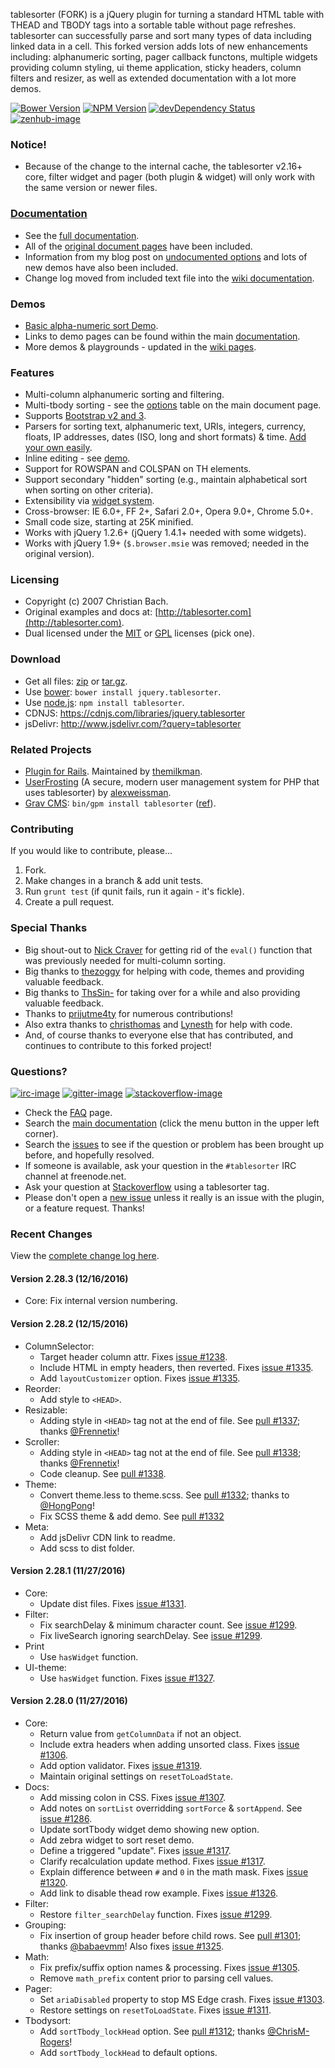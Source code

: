 tablesorter (FORK) is a jQuery plugin for turning a standard HTML table with THEAD and TBODY tags into a sortable table without page refreshes. tablesorter can successfully parse and sort many types of data including linked data in a cell. This forked version adds lots of new enhancements including: alphanumeric sorting, pager callback functons, multiple widgets providing column styling, ui theme application, sticky headers, column filters and resizer, as well as extended documentation with a lot more demos.

[![Bower Version][bower-image]][bower-url] [![NPM Version][npm-image]][npm-url] [![devDependency Status][david-dev-image]][david-dev-url] [![zenhub-image]][zenhub-url]

### Notice!

* Because of the change to the internal cache, the tablesorter v2.16+ core, filter widget and pager (both plugin &amp; widget) will only work with the same version or newer files.

### [Documentation](https://mottie.github.io/tablesorter/docs/)

* See the [full documentation](https://mottie.github.io/tablesorter/docs/).
* All of the [original document pages](http://tablesorter.com/docs/) have been included.
* Information from my blog post on [undocumented options](https://wowmotty.blogspot.com/2011/06/jquery-tablesorter-missing-docs.html) and lots of new demos have also been included.
* Change log moved from included text file into the [wiki documentation](https://github.com/Mottie/tablesorter/wiki/Changes).

### Demos

* [Basic alpha-numeric sort Demo](https://mottie.github.io/tablesorter/).
* Links to demo pages can be found within the main [documentation](https://mottie.github.io/tablesorter/docs/).
* More demos & playgrounds - updated in the [wiki pages](https://github.com/Mottie/tablesorter/wiki).

### Features

* Multi-column alphanumeric sorting and filtering.
* Multi-tbody sorting - see the [options](https://mottie.github.io/tablesorter/docs/index.html#options) table on the main document page.
* Supports [Bootstrap v2 and 3](https://mottie.github.io/tablesorter/docs/example-widget-bootstrap-theme.html).
* Parsers for sorting text, alphanumeric text, URIs, integers, currency, floats, IP addresses, dates (ISO, long and short formats) &amp; time. [Add your own easily](https://mottie.github.io/tablesorter/docs/example-parsers.html).
* Inline editing - see [demo](https://mottie.github.io/tablesorter/docs/example-widget-editable.html).
* Support for ROWSPAN and COLSPAN on TH elements.
* Support secondary "hidden" sorting (e.g., maintain alphabetical sort when sorting on other criteria).
* Extensibility via [widget system](https://mottie.github.io/tablesorter/docs/example-widgets.html).
* Cross-browser: IE 6.0+, FF 2+, Safari 2.0+, Opera 9.0+, Chrome 5.0+.
* Small code size, starting at 25K minified.
* Works with jQuery 1.2.6+ (jQuery 1.4.1+ needed with some widgets).
* Works with jQuery 1.9+ (`$.browser.msie` was removed; needed in the original version).

### Licensing

* Copyright (c) 2007 Christian Bach.
* Original examples and docs at: [http://tablesorter.com](http://tablesorter.com).
* Dual licensed under the [MIT](https://opensource.org/licenses/mit-license.php) or [GPL](https://www.gnu.org/licenses/gpl.html) licenses (pick one).

### Download

* Get all files: [zip](https://github.com/Mottie/tablesorter/archive/master.zip) or [tar.gz](https://github.com/Mottie/tablesorter/archive/master.tar.gz).
* Use [bower](https://bower.io/): `bower install jquery.tablesorter`.
* Use [node.js](https://nodejs.org/): `npm install tablesorter`.
* CDNJS: https://cdnjs.com/libraries/jquery.tablesorter
* jsDelivr: http://www.jsdelivr.com/?query=tablesorter

### Related Projects

* [Plugin for Rails](https://github.com/themilkman/jquery-tablesorter-rails). Maintained by [themilkman](https://github.com/themilkman).
* [UserFrosting](https://github.com/alexweissman/UserFrosting) (A secure, modern user management system for PHP that uses tablesorter) by [alexweissman](https://github.com/alexweissman).
* [Grav CMS](https://getgrav.org/): `bin/gpm install tablesorter` ([ref](https://github.com/Perlkonig/grav-plugin-tablesorter)).

### Contributing

If you would like to contribute, please...

1. Fork.
2. Make changes in a branch & add unit tests.
3. Run `grunt test` (if qunit fails, run it again - it's fickle).
4. Create a pull request.

### Special Thanks

* Big shout-out to [Nick Craver](https://github.com/NickCraver) for getting rid of the `eval()` function that was previously needed for multi-column sorting.
* Big thanks to [thezoggy](https://github.com/thezoggy) for helping with code, themes and providing valuable feedback.
* Big thanks to [ThsSin-](https://github.com/TheSin-) for taking over for a while and also providing valuable feedback.
* Thanks to [prijutme4ty](https://github.com/prijutme4ty) for numerous contributions!
* Also extra thanks to [christhomas](https://github.com/christhomas) and [Lynesth](https://github.com/Lynesth) for help with code.
* And, of course thanks to everyone else that has contributed, and continues to contribute to this forked project!

### Questions?

[![irc-image]][irc-url] [![gitter-image]][gitter-url] [![stackoverflow-image]][stackoverflow-url]

* Check the [FAQ](https://github.com/Mottie/tablesorter/wiki/FAQ) page.
* Search the [main documentation](https://mottie.github.io/tablesorter/docs/) (click the menu button in the upper left corner).
* Search the [issues](https://github.com/Mottie/tablesorter/issues) to see if the question or problem has been brought up before, and hopefully resolved.
* If someone is available, ask your question in the `#tablesorter` IRC channel at freenode.net.
* Ask your question at [Stackoverflow](https://stackoverflow.com/questions/tagged/tablesorter) using a tablesorter tag.
* Please don't open a [new issue](https://github.com/Mottie/tablesorter/issues) unless it really is an issue with the plugin, or a feature request. Thanks!

[npm-url]: https://npmjs.org/package/tablesorter
[npm-image]: https://img.shields.io/npm/v/tablesorter.svg
[david-dev-url]: https://david-dm.org/Mottie/tablesorter?type=dev
[david-dev-image]: https://img.shields.io/david/dev/Mottie/tablesorter.svg
[bower-url]: http://bower.io/search/?q=jquery.tablesorter
[bower-image]: https://img.shields.io/bower/v/jquery.tablesorter.svg
[zenhub-url]: https://zenhub.io
[zenhub-image]: https://cdn.rawgit.com/Mottie/tablesorter/master/docs/img/zenhub-badge.svg

[irc-url]: https://kiwiirc.com/client/irc.freenode.net#tablesorter
[irc-image]: https://img.shields.io/badge/irc-%23tablesorter-yellowgreen.svg
[gitter-url]: https://gitter.im/Mottie/tablesorter
[gitter-image]: https://img.shields.io/badge/GITTER-join%20chat-yellowgreen.svg
[stackoverflow-url]: http://stackoverflow.com/questions/tagged/tablesorter
[stackoverflow-image]: https://img.shields.io/badge/stackoverflow-tablesorter-blue.svg

### Recent Changes

View the [complete change log here](https://github.com/Mottie/tablesorter/wiki/Changes).

#### <a name="v2.28.3">Version 2.28.3</a> (12/16/2016)

* Core: Fix internal version numbering.

#### <a name="v2.28.2">Version 2.28.2</a> (12/15/2016)

* ColumnSelector:
  * Target header column attr. Fixes [issue #1238](https://github.com/Mottie/tablesorter/issues/1238).
  * Include HTML in empty headers, then reverted. Fixes [issue #1335](https://github.com/Mottie/tablesorter/issues/1335).
  * Add `layoutCustomizer` option. Fixes [issue #1335](https://github.com/Mottie/tablesorter/issues/1335).
* Reorder:
  * Add style to `<HEAD>`.
* Resizable:
  * Adding style in `<HEAD>` tag not at the end of file. See [pull #1337](https://github.com/Mottie/tablesorter/pull/1337); thanks [@Frennetix](https://github.com/Frennetix)!
* Scroller:
  * Adding style in `<HEAD>` tag not at the end of file. See [pull #1338](https://github.com/Mottie/tablesorter/pull/1338); thanks [@Frennetix](https://github.com/Frennetix)!
  * Code cleanup. See [pull #1338](https://github.com/Mottie/tablesorter/pull/1338).
* Theme:
  * Convert theme.less to theme.scss. See [pull #1332](https://github.com/Mottie/tablesorter/pull/1332); thanks to [@HongPong](https://github.com/HongPong)!
  * Fix SCSS theme & add demo. See [pull #1332](https://github.com/Mottie/tablesorter/pull/1332)
* Meta:
  * Add jsDelivr CDN link to readme.
  * Add scss to dist folder.

#### <a name="v2.28.1">Version 2.28.1</a> (11/27/2016)

* Core:
  * Update dist files. Fixes [issue #1331](https://github.com/Mottie/tablesorter/issues/1331).
* Filter:
  * Fix searchDelay & minimum character count. See [issue #1299](https://github.com/Mottie/tablesorter/issues/1299).
  * Fix liveSearch ignoring searchDelay. See [issue #1299](https://github.com/Mottie/tablesorter/issues/1299).
* Print
  * Use `hasWidget` function.
* UI-theme:
  * Use `hasWidget` function. Fixes [issue #1327](https://github.com/Mottie/tablesorter/issues/1327).

#### <a name="v2.28.0">Version 2.28.0</a> (11/27/2016)

* Core:
  * Return value from `getColumnData` if not an object.
  * Include extra headers when adding unsorted class. Fixes [issue #1306](https://github.com/Mottie/tablesorter/issues/1306).
  * Add option validator. Fixes [issue #1319](https://github.com/Mottie/tablesorter/issues/1319).
  * Maintain original settings on `resetToLoadState`.
* Docs:
  * Add missing colon in CSS. Fixes [issue #1307](https://github.com/Mottie/tablesorter/issues/1307).
  * Add notes on `sortList` overridding `sortForce` & `sortAppend`. See [issue #1286](https://github.com/Mottie/tablesorter/issues/1286).
  * Update sortTbody widget demo showing new option.
  * Add zebra widget to sort reset demo.
  * Define a triggered "update". Fixes [issue #1317](https://github.com/Mottie/tablesorter/issues/1317).
  * Clarify recalculation update method. Fixes [issue #1317](https://github.com/Mottie/tablesorter/issues/1317).
  * Explain difference between `#` and `0` in the math mask. Fixes [issue #1320](https://github.com/Mottie/tablesorter/issues/1320).
  * Add link to disable thead row example. Fixes [issue #1326](https://github.com/Mottie/tablesorter/issues/1326).
* Filter:
  * Restore `filter_searchDelay` function. Fixes [issue #1299](https://github.com/Mottie/tablesorter/issues/1299).
* Grouping:
  * Fix insertion of group header before child rows. See [pull #1301](https://github.com/Mottie/tablesorter/pull/1301); thanks [@babaevmm](https://github.com/babaevmm)! Also fixes [issue #1325](https://github.com/Mottie/tablesorter/issues/1325).
* Math:
  * Fix prefix/suffix option names & processing. Fixes [issue #1305](https://github.com/Mottie/tablesorter/issues/1305).
  * Remove `math_prefix` content prior to parsing cell values.
* Pager:
  * Set `ariaDisabled` property to stop MS Edge crash. Fixes [issue #1303](https://github.com/Mottie/tablesorter/issues/1303).
  * Restore settings on `resetToLoadState`. Fixes [issue #1311](https://github.com/Mottie/tablesorter/issues/1311).
* Tbodysort:
  * Add `sortTbody_lockHead` option. See [pull #1312](https://github.com/Mottie/tablesorter/pull/1312); thanks [@ChrisM-Rogers](https://github.com/ChrisM-Rogers)!
  * Add `sortTbody_lockHead` to default options.
